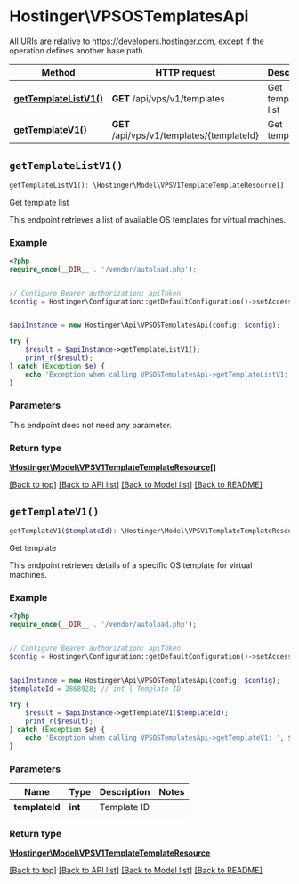 # Hostinger\VPSOSTemplatesApi

All URIs are relative to https://developers.hostinger.com, except if the operation defines another base path.

| Method | HTTP request | Description |
| ------------- | ------------- | ------------- |
| [**getTemplateListV1()**](VPSOSTemplatesApi.md#getTemplateListV1) | **GET** /api/vps/v1/templates | Get template list |
| [**getTemplateV1()**](VPSOSTemplatesApi.md#getTemplateV1) | **GET** /api/vps/v1/templates/{templateId} | Get template |


## `getTemplateListV1()`

```php
getTemplateListV1(): \Hostinger\Model\VPSV1TemplateTemplateResource[]
```

Get template list

This endpoint retrieves a list of available OS templates for virtual machines.

### Example

```php
<?php
require_once(__DIR__ . '/vendor/autoload.php');


// Configure Bearer authorization: apiToken
$config = Hostinger\Configuration::getDefaultConfiguration()->setAccessToken('YOUR_ACCESS_TOKEN');


$apiInstance = new Hostinger\Api\VPSOSTemplatesApi(config: $config);

try {
    $result = $apiInstance->getTemplateListV1();
    print_r($result);
} catch (Exception $e) {
    echo 'Exception when calling VPSOSTemplatesApi->getTemplateListV1: ', $e->getMessage(), PHP_EOL;
}
```

### Parameters

This endpoint does not need any parameter.

### Return type

[**\Hostinger\Model\VPSV1TemplateTemplateResource[]**](../Model/VPSV1TemplateTemplateResource.md)

[[Back to top]](#) [[Back to API list]](../../README.md#endpoints)
[[Back to Model list]](../../README.md#models)
[[Back to README]](../../README.md)

## `getTemplateV1()`

```php
getTemplateV1($templateId): \Hostinger\Model\VPSV1TemplateTemplateResource
```

Get template

This endpoint retrieves details of a specific OS template for virtual machines.

### Example

```php
<?php
require_once(__DIR__ . '/vendor/autoload.php');


// Configure Bearer authorization: apiToken
$config = Hostinger\Configuration::getDefaultConfiguration()->setAccessToken('YOUR_ACCESS_TOKEN');


$apiInstance = new Hostinger\Api\VPSOSTemplatesApi(config: $config);
$templateId = 2868928; // int | Template ID

try {
    $result = $apiInstance->getTemplateV1($templateId);
    print_r($result);
} catch (Exception $e) {
    echo 'Exception when calling VPSOSTemplatesApi->getTemplateV1: ', $e->getMessage(), PHP_EOL;
}
```

### Parameters

| Name | Type | Description  | Notes |
| ------------- | ------------- | ------------- | ------------- |
| **templateId** | **int**| Template ID | |

### Return type

[**\Hostinger\Model\VPSV1TemplateTemplateResource**](../Model/VPSV1TemplateTemplateResource.md)

[[Back to top]](#) [[Back to API list]](../../README.md#endpoints)
[[Back to Model list]](../../README.md#models)
[[Back to README]](../../README.md)
